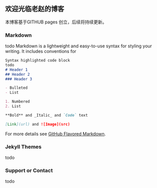 ## 欢迎光临老赵的博客


本博客基于GITHUB pages 创立，后续将持续更新。

### Markdown
todo
Markdown is a lightweight and easy-to-use syntax for styling your writing. It includes conventions for

```markdown
Syntax highlighted code block
todo
# Header 1
## Header 2
### Header 3

- Bulleted
- List

1. Numbered
2. List

**Bold** and _Italic_ and `Code` text

[Link](url) and ![Image](src)
```

For more details see [GitHub Flavored Markdown](https://guides.github.com/features/mastering-markdown/).

### Jekyll Themes

todo
### Support or Contact

todo
